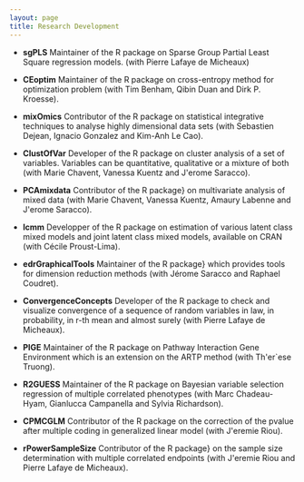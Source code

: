 ```yaml
---
layout: page
title: Research Development
---
```


- **sgPLS** Maintainer of the R package on Sparse Group Partial Least Square regression models. (with Pierre Lafaye de Micheaux)

- **CEoptim** Maintainer of the R package on cross-entropy method for optimization problem (with Tim Benham, Qibin Duan and Dirk P. Kroesse).

- **mixOmics** Contributor of the R package on statistical integrative techniques  to analyse highly dimensional data sets (with Sebastien Dejean, Ignacio Gonzalez and Kim-Anh Le Cao).

- **ClustOfVar** Developer of the R package on cluster analysis of a set of variables. Variables can be quantitative, qualitative or a mixture of both (with Marie Chavent, Vanessa Kuentz and J\'erome Saracco).

- **PCAmixdata** Contributor of the R package} on multivariate analysis of mixed data (with Marie Chavent, Vanessa Kuentz, Amaury Labenne and J\'erome Saracco).

- **lcmm** Developper of the R package on estimation of various latent class mixed models and joint latent class mixed models, available on CRAN (with Cécile Proust-Lima).

- **edrGraphicalTools** Maintainer of the R package} which provides tools for dimension reduction methods (with Jérome Saracco and Raphael Coudret).

- **ConvergenceConcepts** Developer of the R package to check and visualize convergence of a sequence of random variables in law, in probability, in r-th mean and almost surely (with Pierre Lafaye de Micheaux).

- **PIGE** Maintainer of the R package on Pathway Interaction Gene Environment which is an extension on the ARTP method (with Th\'er\`ese Truong).

- **R2GUESS** Maintainer of the R package on Bayesian variable selection regression of multiple correlated phenotypes (with Marc Chadeau-Hyam, Gianlucca Campanella and Sylvia Richardson).

- **CPMCGLM** Contributor of the R package on the correction of the pvalue after multiple coding in generalized linear model (with J\'eremie Riou).

- **rPowerSampleSize** Contributor of the R package} on the sample size determination with multiple correlated endpoints (with J\'eremie Riou and Pierre Lafaye de Micheaux).
